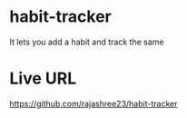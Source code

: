 # habit-tracker
It lets you add a habit and track the same

# Live URL
https://github.com/rajashree23/habit-tracker
